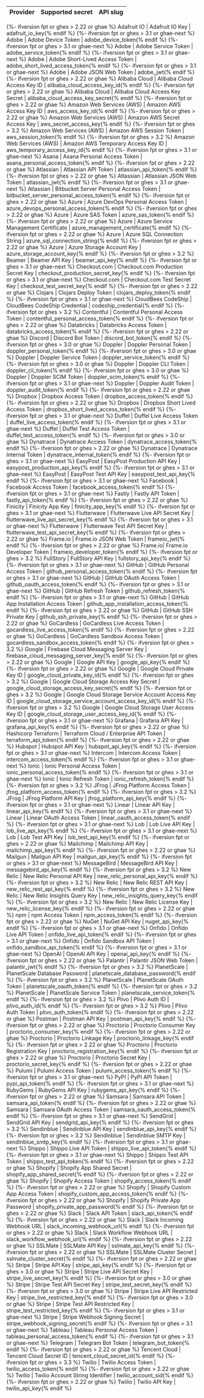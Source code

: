 Provider | Supported secret | API slug
--- | --- | ---
{%- ifversion fpt or ghes > 2.22 or ghae %}
Adafruit IO | Adafruit IO Key | adafruit_io_key{% endif %}
{%- ifversion fpt or ghes > 3.1 or ghae-next %}
Adobe | Adobe Device Token | adobe_device_token{% endif %}
{%- ifversion fpt or ghes > 3.1 or ghae-next %}
Adobe | Adobe Service Token | adobe_service_token{% endif %}
{%- ifversion fpt or ghes > 3.1 or ghae-next %}
Adobe | Adobe Short-Lived Access Token | adobe_short_lived_access_token{% endif %}
{%- ifversion fpt or ghes > 3.1 or ghae-next %}
Adobe | Adobe JSON Web Token | adobe_jwt{% endif %}
{%- ifversion fpt or ghes > 2.22 or ghae %}
Alibaba Cloud | Alibaba Cloud Access Key ID | alibaba_cloud_access_key_id{% endif %}
{%- ifversion fpt or ghes > 2.22 or ghae %}
Alibaba Cloud | Alibaba Cloud Access Key Secret | alibaba_cloud_access_key_secret{% endif %}
{%- ifversion fpt or ghes > 2.22 or ghae %}
Amazon Web Services (AWS) | Amazon AWS Access Key ID | aws_access_key_id{% endif %}
{%- ifversion fpt or ghes > 2.22 or ghae %}
Amazon Web Services (AWS) | Amazon AWS Secret Access Key | aws_secret_access_key{% endif %}
{%- ifversion fpt or ghes > 3.2 %}
Amazon Web Services (AWS) | Amazon AWS Session Token | aws_session_token{% endif %}
{%- ifversion fpt or ghes > 3.2 %}
Amazon Web Services (AWS) | Amazon AWS Temporary Access Key ID | aws_temporary_access_key_id{% endif %}
{%- ifversion fpt or ghes > 3.1 or ghae-next %}
Asana | Asana Personal Access Token | asana_personal_access_token{% endif %}
{%- ifversion fpt or ghes > 2.22 or ghae %}
Atlassian | Atlassian API Token | atlassian_api_token{% endif %}
{%- ifversion fpt or ghes > 2.22 or ghae %}
Atlassian | Atlassian JSON Web Token | atlassian_jwt{% endif %}
{%- ifversion fpt or ghes > 3.1 or ghae-next %}
Atlassian | Bitbucket Server Personal Access Token | bitbucket_server_personal_access_token{% endif %}
{%- ifversion fpt or ghes > 2.22 or ghae %}
Azure | Azure DevOps Personal Access Token | azure_devops_personal_access_token{% endif %}
{%- ifversion fpt or ghes > 2.22 or ghae %}
Azure | Azure SAS Token | azure_sas_token{% endif %}
{%- ifversion fpt or ghes > 2.22 or ghae %}
Azure | Azure Service Management Certificate | azure_management_certificate{% endif %}
{%- ifversion fpt or ghes > 2.22 or ghae %}
Azure | Azure SQL Connection String | azure_sql_connection_string{% endif %}
{%- ifversion fpt or ghes > 2.22 or ghae %}
Azure | Azure Storage Account Key | azure_storage_account_key{% endif %}
{%- ifversion fpt or ghes > 3.2 %}
Beamer | Beamer API Key | beamer_api_key{% endif %}
{%- ifversion fpt or ghes > 3.1 or ghae-next %}
Checkout.com | Checkout.com Production Secret Key | checkout_production_secret_key{% endif %}
{%- ifversion fpt or ghes > 3.1 or ghae-next %}
Checkout.com | Checkout.com Test Secret Key | checkout_test_secret_key{% endif %}
{%- ifversion fpt or ghes > 2.22 or ghae %}
Clojars | Clojars Deploy Token | clojars_deploy_token{% endif %}
{%- ifversion fpt or ghes > 3.1 or ghae-next %}
CloudBees CodeShip | CloudBees CodeShip Credential | codeship_credential{% endif %}
{%- ifversion fpt or ghes > 3.2 %}
Contentful | Contentful Personal Access Token | contentful_personal_access_token{% endif %}
{%- ifversion fpt or ghes > 2.22 or ghae %}
Databricks | Databricks Access Token | databricks_access_token{% endif %}
{%- ifversion fpt or ghes > 2.22 or ghae %}
Discord | Discord Bot Token | discord_bot_token{% endif %}
{%- ifversion fpt or ghes > 3.0 or ghae %}
Doppler | Doppler Personal Token | doppler_personal_token{% endif %}
{%- ifversion fpt or ghes > 3.0 or ghae %}
Doppler | Doppler Service Token | doppler_service_token{% endif %}
{%- ifversion fpt or ghes > 3.0 or ghae %}
Doppler | Doppler CLI Token | doppler_cli_token{% endif %}
{%- ifversion fpt or ghes > 3.0 or ghae %}
Doppler | Doppler SCIM Token | doppler_scim_token{% endif %}
{%- ifversion fpt or ghes > 3.1 or ghae-next %}
Doppler | Doppler Audit Token | doppler_audit_token{% endif %}
{%- ifversion fpt or ghes > 2.22 or ghae %}
Dropbox | Dropbox Access Token | dropbox_access_token{% endif %}
{%- ifversion fpt or ghes > 2.22 or ghae %}
Dropbox | Dropbox Short Lived Access Token | dropbox_short_lived_access_token{% endif %}
{%- ifversion fpt or ghes > 3.1 or ghae-next %}
Duffel | Duffel Live Access Token | duffel_live_access_token{% endif %}
{%- ifversion fpt or ghes > 3.1 or ghae-next %}
Duffel | Duffel Test Access Token | duffel_test_access_token{% endif %}
{%- ifversion fpt or ghes > 3.0 or ghae %}
Dynatrace | Dynatrace Access Token | dynatrace_access_token{% endif %}
{%- ifversion fpt or ghes > 2.22 or ghae %}
Dynatrace | Dynatrace Internal Token | dynatrace_internal_token{% endif %}
{%- ifversion fpt or ghes > 3.1 or ghae-next %}
EasyPost | EasyPost Production API Key | easypost_production_api_key{% endif %}
{%- ifversion fpt or ghes > 3.1 or ghae-next %}
EasyPost | EasyPost Test API Key | easypost_test_api_key{% endif %}
{%- ifversion fpt or ghes > 3.1 or ghae-next %}
Facebook | Facebook Access Token | facebook_access_token{% endif %}
{%- ifversion fpt or ghes > 3.1 or ghae-next %}
Fastly | Fastly API Token | fastly_api_token{% endif %}
{%- ifversion fpt or ghes > 2.22 or ghae %}
Finicity | Finicity App Key | finicity_app_key{% endif %}
{%- ifversion fpt or ghes > 3.1 or ghae-next %}
Flutterwave | Flutterwave Live API Secret Key | flutterwave_live_api_secret_key{% endif %}
{%- ifversion fpt or ghes > 3.1 or ghae-next %}
Flutterwave | Flutterwave Test API Secret Key | flutterwave_test_api_secret_key{% endif %}
{%- ifversion fpt or ghes > 2.22 or ghae %}
Frame.io | Frame.io JSON Web Token | frameio_jwt{% endif %}
{%- ifversion fpt or ghes > 2.22 or ghae %}
Frame.io| Frame.io Developer Token | frameio_developer_token{% endif %}
{%- ifversion fpt or ghes > 3.2 %}
FullStory | FullStory API Key | fullstory_api_key{% endif %}
{%- ifversion fpt or ghes > 3.1 or ghae-next %}
GitHub | GitHub Personal Access Token | github_personal_access_token{% endif %}
{%- ifversion fpt or ghes > 3.1 or ghae-next %}
GitHub | GitHub OAuth Access Token | github_oauth_access_token{% endif %}
{%- ifversion fpt or ghes > 3.1 or ghae-next %}
GitHub | GitHub Refresh Token | github_refresh_token{% endif %}
{%- ifversion fpt or ghes > 3.1 or ghae-next %}
GitHub | GitHub App Installation Access Token | github_app_installation_access_token{% endif %}
{%- ifversion fpt or ghes > 2.22 or ghae %}
GitHub | GitHub SSH Private Key | github_ssh_private_key{% endif %}
{%- ifversion fpt or ghes > 2.22 or ghae %}
GoCardless | GoCardless Live Access Token | gocardless_live_access_token{% endif %}
{%- ifversion fpt or ghes > 2.22 or ghae %}
GoCardless | GoCardless Sandbox Access Token | gocardless_sandbox_access_token{% endif %}
{%- ifversion fpt or ghes > 3.2 %}
Google | Firebase Cloud Messaging Server Key | firebase_cloud_messaging_server_key{% endif %}
{%- ifversion fpt or ghes > 2.22 or ghae %}
Google | Google API Key | google_api_key{% endif %}
{%- ifversion fpt or ghes > 2.22 or ghae %}
Google | Google Cloud Private Key ID | google_cloud_private_key_id{% endif %}
{%- ifversion fpt or ghes > 3.2 %}
Google | Google Cloud Storage Access Key Secret | google_cloud_storage_access_key_secret{% endif %}
{%- ifversion fpt or ghes > 3.2 %}
Google | Google Cloud Storage Service Account Access Key ID | google_cloud_storage_service_account_access_key_id{% endif %}
{%- ifversion fpt or ghes > 3.2 %}
Google | Google Cloud Storage User Access Key ID | google_cloud_storage_user_access_key_id{% endif %}
{%- ifversion fpt or ghes > 3.1 or ghae-next %}
Grafana | Grafana API Key | grafana_api_key{% endif %}
{%- ifversion fpt or ghes > 2.22 or ghae %}
Hashicorp Terraform | Terraform Cloud / Enterprise API Token | terraform_api_token{% endif %}
{%- ifversion fpt or ghes > 2.22 or ghae %}
Hubspot | Hubspot API Key | hubspot_api_key{% endif %}
{%- ifversion fpt or ghes > 3.1 or ghae-next %}
Intercom | Intercom Access Token | intercom_access_token{% endif %}
{%- ifversion fpt or ghes > 3.1 or ghae-next %}
Ionic | Ionic Personal Access Token | ionic_personal_access_token{% endif %}
{%- ifversion fpt or ghes > 3.1 or ghae-next %}
Ionic | Ionic Refresh Token | ionic_refresh_token{% endif %}
{%- ifversion fpt or ghes > 3.2 %}
JFrog | JFrog Platform Access Token | jfrog_platform_access_token{% endif %}
{%- ifversion fpt or ghes > 3.2 %}
JFrog | JFrog Platform API Key | jfrog_platform_api_key{% endif %}
{%- ifversion fpt or ghes > 3.1 or ghae-next %}
Linear | Linear API Key | linear_api_key{% endif %}
{%- ifversion fpt or ghes > 3.1 or ghae-next %}
Linear | Linear OAuth Access Token | linear_oauth_access_token{% endif %}
{%- ifversion fpt or ghes > 3.1 or ghae-next %}
Lob | Lob Live API Key | lob_live_api_key{% endif %}
{%- ifversion fpt or ghes > 3.1 or ghae-next %}
Lob | Lob Test API Key | lob_test_api_key{% endif %}
{%- ifversion fpt or ghes > 2.22 or ghae %}
Mailchimp | Mailchimp API Key | mailchimp_api_key{% endif %}
{%- ifversion fpt or ghes > 2.22 or ghae %}
Mailgun | Mailgun API Key | mailgun_api_key{% endif %}
{%- ifversion fpt or ghes > 3.1 or ghae-next %}
MessageBird | MessageBird API Key | messagebird_api_key{% endif %}
{%- ifversion fpt or ghes > 3.2 %}
New Relic | New Relic Personal API Key | new_relic_personal_api_key{% endif %}
{%- ifversion fpt or ghes > 3.2 %}
New Relic | New Relic REST API Key | new_relic_rest_api_key{% endif %}
{%- ifversion fpt or ghes > 3.2 %}
New Relic | New Relic Insights Query Key | new_relic_insights_query_key{% endif %}
{%- ifversion fpt or ghes > 3.2 %}
New Relic | New Relic License Key | new_relic_license_key{% endif %}
{%- ifversion fpt or ghes > 2.22 or ghae %}
npm | npm Access Token | npm_access_token{% endif %}
{%- ifversion fpt or ghes > 2.22 or ghae %}
NuGet | NuGet API Key | nuget_api_key{% endif %}
{%- ifversion fpt or ghes > 3.1 or ghae-next %}
Onfido | Onfido Live API Token | onfido_live_api_token{% endif %}
{%- ifversion fpt or ghes > 3.1 or ghae-next %}
Onfido | Onfido Sandbox API Token | onfido_sandbox_api_token{% endif %}
{%- ifversion fpt or ghes > 3.1 or ghae-next %}
OpenAI | OpenAI API Key | openai_api_key{% endif %}
{%- ifversion fpt or ghes > 2.22 or ghae %}
Palantir | Palantir JSON Web Token | palantir_jwt{% endif %}
{%- ifversion fpt or ghes > 3.2 %}
PlanetScale | PlanetScale Database Password | planetscale_database_password{% endif %}
{%- ifversion fpt or ghes > 3.2 %}
PlanetScale | PlanetScale OAuth Token | planetscale_oauth_token{% endif %}
{%- ifversion fpt or ghes > 3.2 %}
PlanetScale | PlanetScale Service Token | planetscale_service_token{% endif %}
{%- ifversion fpt or ghes > 3.2 %}
Plivo | Plivo Auth ID | plivo_auth_id{% endif %}
{%- ifversion fpt or ghes > 3.2 %}
Plivo | Plivo Auth Token | plivo_auth_token{% endif %}
{%- ifversion fpt or ghes > 2.22 or ghae %}
Postman | Postman API Key | postman_api_key{% endif %}
{%- ifversion fpt or ghes > 2.22 or ghae %}
Proctorio | Proctorio Consumer Key | proctorio_consumer_key{% endif %}
{%- ifversion fpt or ghes > 2.22 or ghae %}
Proctorio | Proctorio Linkage Key | proctorio_linkage_key{% endif %}
{%- ifversion fpt or ghes > 2.22 or ghae %}
Proctorio | Proctorio Registration Key | proctorio_registration_key{% endif %}
{%- ifversion fpt or ghes > 2.22 or ghae %}
Proctorio | Proctorio Secret Key | proctorio_secret_key{% endif %}
{%- ifversion fpt or ghes > 2.22 or ghae %}
Pulumi | Pulumi Access Token | pulumi_access_token{% endif %}
{%- ifversion fpt or ghes > 3.1 or ghae-next %}
PyPI | PyPI API Token | pypi_api_token{% endif %}
{%- ifversion fpt or ghes > 3.1 or ghae-next %}
RubyGems | RubyGems API Key | rubygems_api_key{% endif %}
{%- ifversion fpt or ghes > 2.22 or ghae %}
Samsara | Samsara API Token | samsara_api_token{% endif %}
{%- ifversion fpt or ghes > 2.22 or ghae %}
Samsara | Samsara OAuth Access Token | samsara_oauth_access_token{% endif %}
{%- ifversion fpt or ghes > 3.1 or ghae-next %}
SendGrid | SendGrid API Key | sendgrid_api_key{% endif %}
{%- ifversion fpt or ghes > 3.2 %}
Sendinblue | Sendinblue API Key | sendinblue_api_key{% endif %}
{%- ifversion fpt or ghes > 3.2 %}
Sendinblue | Sendinblue SMTP Key | sendinblue_smtp_key{% endif %}
{%- ifversion fpt or ghes > 3.1 or ghae-next %}
Shippo | Shippo Live API Token | shippo_live_api_token{% endif %}
{%- ifversion fpt or ghes > 3.1 or ghae-next %}
Shippo | Shippo Test API Token | shippo_test_api_token{% endif %}
{%- ifversion fpt or ghes > 2.22 or ghae %}
Shopify | Shopify App Shared Secret | shopify_app_shared_secret{% endif %}
{%- ifversion fpt or ghes > 2.22 or ghae %}
Shopify | Shopify Access Token | shopify_access_token{% endif %}
{%- ifversion fpt or ghes > 2.22 or ghae %}
Shopify | Shopify Custom App Access Token | shopify_custom_app_access_token{% endif %}
{%- ifversion fpt or ghes > 2.22 or ghae %}
Shopify | Shopify Private App Password | shopify_private_app_password{% endif %}
{%- ifversion fpt or ghes > 2.22 or ghae %}
Slack | Slack API Token | slack_api_token{% endif %}
{%- ifversion fpt or ghes > 2.22 or ghae %}
Slack | Slack Incoming Webhook URL | slack_incoming_webhook_url{% endif %}
{%- ifversion fpt or ghes > 2.22 or ghae %}
Slack | Slack Workflow Webhook URL | slack_workflow_webhook_url{% endif %}
{%- ifversion fpt or ghes > 2.22 or ghae %}
SSLMate | SSLMate API Key | sslmate_api_key{% endif %}
{%- ifversion fpt or ghes > 2.22 or ghae %}
SSLMate | SSLMate Cluster Secret | sslmate_cluster_secret{% endif %}
{%- ifversion fpt or ghes > 2.22 or ghae %}
Stripe | Stripe API Key | stripe_api_key{% endif %}
{%- ifversion fpt or ghes > 3.0 or ghae %}
Stripe | Stripe Live API Secret Key | stripe_live_secret_key{% endif %}
{%- ifversion fpt or ghes > 3.0 or ghae %}
Stripe | Stripe Test API Secret Key | stripe_test_secret_key{% endif %}
{%- ifversion fpt or ghes > 3.0 or ghae %}
Stripe | Stripe Live API Restricted Key | stripe_live_restricted_key{% endif %}
{%- ifversion fpt or ghes > 3.0 or ghae %}
Stripe | Stripe Test API Restricted Key | stripe_test_restricted_key{% endif %}
{%- ifversion fpt or ghes > 3.1 or ghae-next %}
Stripe | Stripe Webhook Signing Secret | stripe_webhook_signing_secret{% endif %}
{%- ifversion fpt or ghes > 3.1 or ghae-next %}
Tableau | Tableau Personal Access Token | tableau_personal_access_token{% endif %}
{%- ifversion fpt or ghes > 3.1 or ghae-next %}
Telegram | Telegram Bot Token | telegram_bot_token{% endif %}
{%- ifversion fpt or ghes > 2.22 or ghae %}
Tencent Cloud | Tencent Cloud Secret ID | tencent_cloud_secret_id{% endif %}
{%- ifversion fpt or ghes > 3.3 %}
Twilio | Twilio Access Token | twilio_access_token{% endif %}
{%- ifversion fpt or ghes > 2.22 or ghae %}
Twilio | Twilio Account String Identifier | twilio_account_sid{% endif %}
{%- ifversion fpt or ghes > 2.22 or ghae %}
Twilio | Twilio API Key | twilio_api_key{% endif %}
